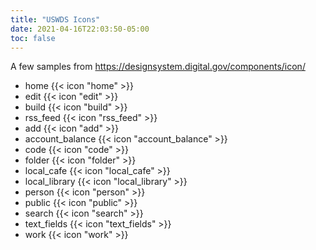 ```yaml
---
title: "USWDS Icons"
date: 2021-04-16T22:03:50-05:00
toc: false
---
```


A few samples from <https://designsystem.digital.gov/components/icon/>

- home {{< icon "home" >}}
- edit {{< icon "edit" >}}
- build {{< icon "build" >}}
- rss_feed {{< icon "rss_feed" >}}
- add {{< icon "add" >}}
- account_balance {{< icon "account_balance" >}}
- code {{< icon "code" >}}
- folder {{< icon "folder" >}}
- local_cafe {{< icon "local_cafe" >}}
- local_library {{< icon "local_library" >}}
- person {{< icon "person" >}}
- public {{< icon "public" >}}
- search {{< icon "search" >}}
- text_fields {{< icon "text_fields" >}}
- work {{< icon "work" >}}
